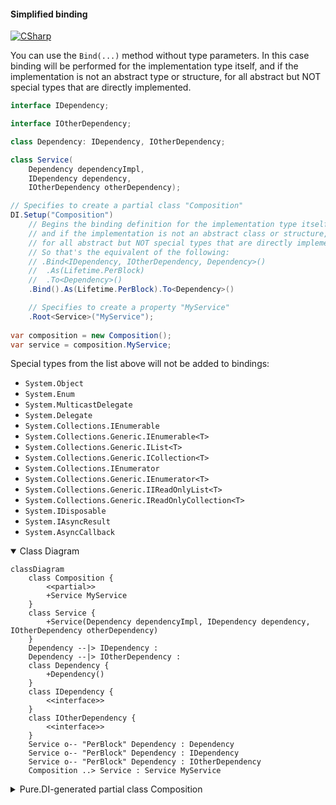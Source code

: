 #### Simplified binding

[![CSharp](https://img.shields.io/badge/C%23-code-blue.svg)](../tests/Pure.DI.UsageTests/Basics/SimplifiedBindingScenario.cs)

You can use the `Bind(...)` method without type parameters. In this case binding will be performed for the implementation type itself, and if the implementation is not an abstract type or structure, for all abstract but NOT special types that are directly implemented.

```c#
interface IDependency;

interface IOtherDependency;

class Dependency: IDependency, IOtherDependency;

class Service(
    Dependency dependencyImpl,
    IDependency dependency,
    IOtherDependency otherDependency);

// Specifies to create a partial class "Composition"
DI.Setup("Composition")
    // Begins the binding definition for the implementation type itself,
    // and if the implementation is not an abstract class or structure,
    // for all abstract but NOT special types that are directly implemented.
    // So that's the equivalent of the following:
    // .Bind<IDependency, IOtherDependency, Dependency>()
    //  .As(Lifetime.PerBlock)
    //  .To<Dependency>()
    .Bind().As(Lifetime.PerBlock).To<Dependency>()

    // Specifies to create a property "MyService"
    .Root<Service>("MyService");
        
var composition = new Composition();
var service = composition.MyService;
```

Special types from the list above will not be added to bindings:

- `System.Object`
- `System.Enum`
- `System.MulticastDelegate`
- `System.Delegate`
- `System.Collections.IEnumerable`
- `System.Collections.Generic.IEnumerable<T>`
- `System.Collections.Generic.IList<T>`
- `System.Collections.Generic.ICollection<T>`
- `System.Collections.IEnumerator`
- `System.Collections.Generic.IEnumerator<T>`
- `System.Collections.Generic.IIReadOnlyList<T>`
- `System.Collections.Generic.IReadOnlyCollection<T>`
- `System.IDisposable`
- `System.IAsyncResult`
- `System.AsyncCallback`

<details open>
<summary>Class Diagram</summary>

```mermaid
classDiagram
	class Composition {
		<<partial>>
		+Service MyService
	}
	class Service {
		+Service(Dependency dependencyImpl, IDependency dependency, IOtherDependency otherDependency)
	}
	Dependency --|> IDependency : 
	Dependency --|> IOtherDependency : 
	class Dependency {
		+Dependency()
	}
	class IDependency {
		<<interface>>
	}
	class IOtherDependency {
		<<interface>>
	}
	Service o-- "PerBlock" Dependency : Dependency
	Service o-- "PerBlock" Dependency : IDependency
	Service o-- "PerBlock" Dependency : IOtherDependency
	Composition ..> Service : Service MyService
```

</details>

<details>
<summary>Pure.DI-generated partial class Composition</summary><blockquote>

```c#
partial class Composition
{
  private readonly Composition _root;

  public Composition()
  {
    _root = this;
  }

  internal Composition(Composition parentScope)
  {
    _root = (parentScope ?? throw new ArgumentNullException(nameof(parentScope)))._root;
  }

  public Service MyService
  {
    [MethodImpl(MethodImplOptions.AggressiveInlining)]
    get
    {
      Dependency perBlock1_Dependency = new Dependency();
      return new Service(perBlock1_Dependency, perBlock1_Dependency, perBlock1_Dependency);
    }
  }
}
```

</blockquote></details>

